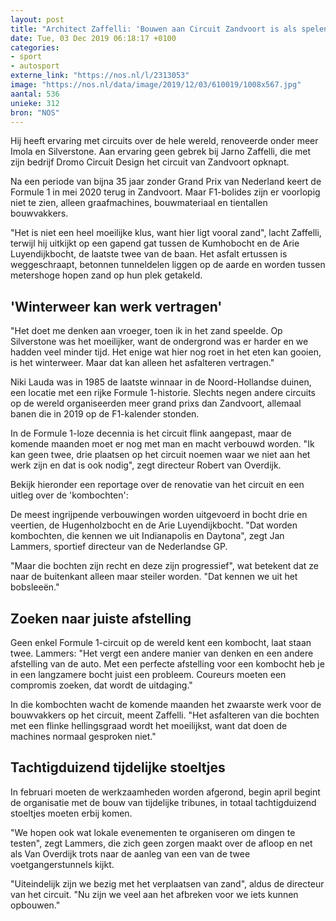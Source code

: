 ```yaml
---
layout: post
title: "Architect Zaffelli: 'Bouwen aan Circuit Zandvoort is als spelen in het zand'"
date: Tue, 03 Dec 2019 06:18:17 +0100
categories: 
- sport 
- autosport 
externe_link: "https://nos.nl/l/2313053"
image: "https://nos.nl/data/image/2019/12/03/610019/1008x567.jpg"
aantal: 536
unieke: 312
bron: "NOS"
---
```


<p>Hij heeft ervaring met circuits over de hele wereld, renoveerde onder meer Imola en Silverstone. Aan ervaring geen gebrek bij Jarno Zaffelli, die met zijn bedrijf Dromo Circuit Design het circuit van Zandvoort opknapt.</p>
<p>Na een periode van bijna 35 jaar zonder Grand Prix van Nederland keert de Formule 1 in mei 2020 terug in Zandvoort. Maar F1-bolides zijn er voorlopig niet te zien, alleen graafmachines, bouwmateriaal en tientallen bouwvakkers.</p>
<p>"Het is niet een heel moeilijke klus, want hier ligt vooral zand", lacht Zaffelli, terwijl hij uitkijkt op een gapend gat tussen de Kumhobocht en de Arie Luyendijkbocht, de laatste twee van de baan. Het asfalt ertussen is weggeschraapt, betonnen tunneldelen liggen op de aarde en worden tussen metershoge hopen zand op hun plek getakeld.</p>
<h2>'Winterweer kan werk vertragen'</h2>
<p>"Het doet me denken aan vroeger, toen ik in het zand speelde. Op Silverstone was het moeilijker, want de ondergrond was er harder en we hadden veel minder tijd. Het enige wat hier nog roet in het eten kan gooien, is het winterweer. Maar dat kan alleen het asfalteren vertragen."</p>
<p>Niki Lauda was in 1985 de laatste winnaar in de Noord-Hollandse duinen, een locatie met een rijke Formule 1-historie. Slechts negen andere circuits op de wereld organiseerden meer grand prixs dan Zandvoort, allemaal banen die in 2019 op de F1-kalender stonden.</p>
<p>In de Formule 1-loze decennia is het circuit flink aangepast, maar de komende maanden moet er nog met man en macht verbouwd worden. "Ik kan geen twee, drie plaatsen op het circuit noemen waar we niet aan het werk zijn en dat is ook nodig", zegt directeur Robert van Overdijk.</p>
<p>Bekijk hieronder een reportage over de renovatie van het circuit en een uitleg over de 'kombochten':</p>
<p>De meest ingrijpende verbouwingen worden uitgevoerd in bocht drie en veertien, de Hugenholzbocht en de Arie Luyendijkbocht. "Dat worden kombochten, die kennen we uit Indianapolis en Daytona", zegt Jan Lammers, sportief directeur van de Nederlandse GP.</p>
<p>"Maar die bochten zijn recht en deze zijn progressief", wat betekent dat ze naar de buitenkant alleen maar steiler worden. "Dat kennen we uit het bobsleeën."</p>
<h2>Zoeken naar juiste afstelling</h2>
<p>Geen enkel Formule 1-circuit op de wereld kent een kombocht, laat staan twee. Lammers: "Het vergt een andere manier van denken en een andere afstelling van de auto. Met een perfecte afstelling voor een kombocht heb je in een langzamere bocht juist een probleem. Coureurs moeten een compromis zoeken, dat wordt de uitdaging."</p>
<p>In die kombochten wacht de komende maanden het zwaarste werk voor de bouwvakkers op het circuit, meent Zaffelli. "Het asfalteren van die bochten met een flinke hellingsgraad wordt het moeilijkst, want dat doen de machines normaal gesproken niet."</p>
<h2>Tachtigduizend tijdelijke stoeltjes</h2>
<p>In februari moeten de werkzaamheden worden afgerond, begin april begint de organisatie met de bouw van tijdelijke tribunes, in totaal tachtigduizend stoeltjes moeten erbij komen.</p>
<p>"We hopen ook wat lokale evenementen te organiseren om dingen te testen", zegt Lammers, die zich geen zorgen maakt over de afloop en net als Van Overdijk trots naar de aanleg van een van de twee voetgangerstunnels kijkt.</p>
<p>"Uiteindelijk zijn we bezig met het verplaatsen van zand", aldus de directeur van het circuit. "Nu zijn we veel aan het afbreken voor we iets kunnen opbouwen."</p>
